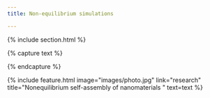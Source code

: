```yaml
---
title: Non-equilibrium simulations

---
```


{% include section.html %}
<!--  -->
{% capture text %}

<!-- Add text -->



{% endcapture %}

{%
  include feature.html
  image="images/photo.jpg"
  link="research"
  title="Nonequilibrium self-assembly of nanomaterials "
  text=text
%}
<!--  -->
